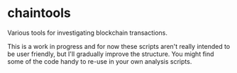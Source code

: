 # chaintools
Various tools for investigating blockchain transactions.

This is a work in progress and for now these scripts aren't really intended to be user friendly, but I'll gradually improve the structure. You might find some of the code handy to re-use in your own analysis scripts.
